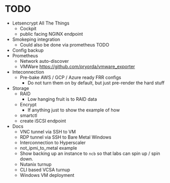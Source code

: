 # TODO

- Letsencrypt All The Things
    - Cockpit
    - public facing NGINX endpoint
- Smokeping integration
    - Could also be done via prometheus TODO
- Config backup
- Prometheus
    - Network auto-discover
    - VMWare https://github.com/pryorda/vmware_exporter
- Inteconnection
    - Pre-bake AWS / GCP / Azure ready FRR configs
        - Do not turn them on by default, but just pre-render the hard stuff
- Storage
    - RAID
        - Low hanging fruit is to RAID data
    - Encrypt
        - If anything just to show the example of how
    - smartctl
    - create iSCSI endpoint
- Docs
    - VNC tunnel via SSH to VM
    - RDP tunnel via SSH to Bare Metal Windows
    - Interconnection to Hyperscaler
    - not_ipmi_to_metal example
    - Show backing up an instance to `ncb` so that labs can spin up / spin down. 
    - Nutanix turnup
    - CLI based VCSA turnup
    - Windows VM deployment